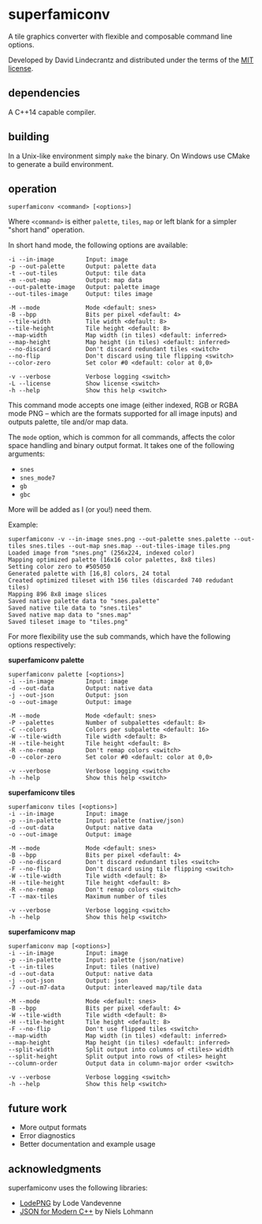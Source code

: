 # superfamiconv
A tile graphics converter with flexible and composable command line options.

Developed by David Lindecrantz and distributed under the terms of the [MIT license](./LICENSE).


## dependencies
A C++14 capable compiler.

## building
In a Unix-like environment simply `make` the binary. On Windows use CMake to generate a build environment.

## operation

	superfamiconv <command> [<options>]

Where `<command>` is either `palette`, `tiles`, `map` or left blank for a simpler "short hand" operation.

In short hand mode, the following options are available:

	-i --in-image         Input: image
	-p --out-palette      Output: palette data
	-t --out-tiles        Output: tile data
	-m --out-map          Output: map data
	--out-palette-image   Output: palette image
	--out-tiles-image     Output: tiles image

	-M --mode             Mode <default: snes>
	-B --bpp              Bits per pixel <default: 4>
	--tile-width          Tile width <default: 8>
	--tile-height         Tile height <default: 8>
	--map-width           Map width (in tiles) <default: inferred>
	--map-height          Map height (in tiles) <default: inferred>
	--no-discard          Don't discard redundant tiles <switch>
	--no-flip             Don't discard using tile flipping <switch>
	--color-zero          Set color #0 <default: color at 0,0>

	-v --verbose          Verbose logging <switch>
	-L --license          Show license <switch>
	-h --help             Show this help <switch>

This command mode accepts one image (either indexed, RGB or RGBA mode PNG – which are the formats supported for all image inputs) and outputs palette, tile and/or map data.

The `mode` option, which is common for all commands, affects the color space handling and binary output format. It takes one of the following arguments: 

* `snes` 
* `snes_mode7` 
* `gb` 
* `gbc` 

More will be added as I (or you!) need them.

Example:

	superfamiconv -v --in-image snes.png --out-palette snes.palette --out-tiles snes.tiles --out-map snes.map --out-tiles-image tiles.png
	Loaded image from "snes.png" (256x224, indexed color)
	Mapping optimized palette (16x16 color palettes, 8x8 tiles)
	Setting color zero to #505050
	Generated palette with [16,8] colors, 24 total
	Created optimized tileset with 156 tiles (discarded 740 redudant tiles)
	Mapping 896 8x8 image slices
	Saved native palette data to "snes.palette"
	Saved native tile data to "snes.tiles"
	Saved native map data to "snes.map"
	Saved tileset image to "tiles.png"


For more flexibility use the sub commands, which have the following options respectively:

**superfamiconv palette**

	superfamiconv palette [<options>]
	-i --in-image         Input: image
	-d --out-data         Output: native data
	-j --out-json         Output: json
	-o --out-image        Output: image
	
	-M --mode             Mode <default: snes>
	-P --palettes         Number of subpalettes <default: 8>
	-C --colors           Colors per subpalette <default: 16>
	-W --tile-width       Tile width <default: 8>
	-H --tile-height      Tile height <default: 8>
	-R --no-remap         Don't remap colors <switch>
	-0 --color-zero       Set color #0 <default: color at 0,0>
	
	-v --verbose          Verbose logging <switch>
	-h --help             Show this help <switch>

**superfamiconv tiles**

	superfamiconv tiles [<options>]
	-i --in-image         Input: image
	-p --in-palette       Input: palette (native/json)
	-d --out-data         Output: native data
	-o --out-image        Output: image
	
	-M --mode             Mode <default: snes>
	-B --bpp              Bits per pixel <default: 4>
	-D --no-discard       Don't discard redundant tiles <switch>
	-F --no-flip          Don't discard using tile flipping <switch>
	-W --tile-width       Tile width <default: 8>
	-H --tile-height      Tile height <default: 8>
	-R --no-remap         Don't remap colors <switch>
	-T --max-tiles        Maximum number of tiles
	
	-v --verbose          Verbose logging <switch>
	-h --help             Show this help <switch>


**superfamiconv map**

	superfamiconv map [<options>]
	-i --in-image         Input: image
	-p --in-palette       Input: palette (json/native)
	-t --in-tiles         Input: tiles (native)
	-d --out-data         Output: native data
	-j --out-json         Output: json
	-7 --out-m7-data      Output: interleaved map/tile data

	-M --mode             Mode <default: snes>
	-B --bpp              Bits per pixel <default: 4>
	-W --tile-width       Tile width <default: 8>
	-H --tile-height      Tile height <default: 8>
	-F --no-flip          Don't use flipped tiles <switch>
	--map-width           Map width (in tiles) <default: inferred>
	--map-height          Map height (in tiles) <default: inferred>
	--split-width         Split output into columns of <tiles> width
	--split-height        Split output into rows of <tiles> height
	--column-order        Output data in column-major order <switch>
	
	-v --verbose          Verbose logging <switch>
	-h --help             Show this help <switch>


## future work
* More output formats
* Error diagnostics
* Better documentation and example usage

## acknowledgments
superfamiconv uses the following libraries:

* [LodePNG](http://lodev.org/lodepng/) by Lode Vandevenne
* [JSON for Modern C++](https://github.com/nlohmann/json) by Niels Lohmann
